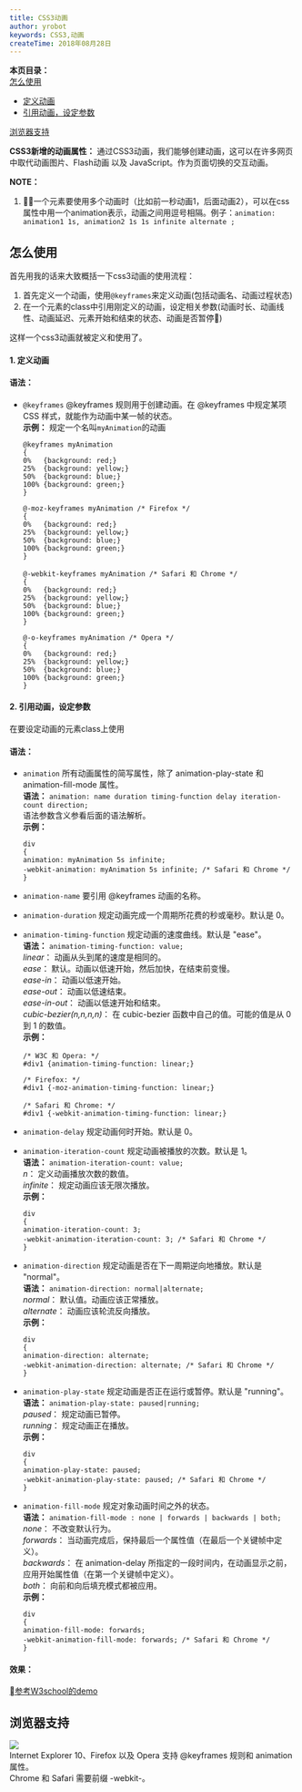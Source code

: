 ```yaml
---
title: CSS3动画
author: yrobot
keywords: CSS3,动画
createTime: 2018年08月28日
---
```


__本页目录：__   
[怎么使用](#id1)  
- [定义动画](#id11)
- [引用动画，设定参数](#id12)  

[浏览器支持](#id3)  

__CSS3新增的动画属性：__  通过CSS3动画，我们能够创建动画，这可以在许多网页中取代动画图片、Flash动画 以及 JavaScript。作为页面切换的交互动画。

__NOTE：__  
1. 一个元素要使用多个动画时（比如前一秒动画1，后面动画2），可以在css属性中用一个animation表示，动画之间用逗号相隔。例子：`animation: animation1 1s, animation2 1s 1s infinite alternate ;`

<a id='id1'></a>

## 怎么使用
首先用我的话来大致概括一下css3动画的使用流程：
1. 首先定义一个动画，使用`@keyframes`来定义动画(包括动画名、动画过程状态)
2. 在一个元素的class中引用刚定义的动画，设定相关参数(动画时长、动画线性、动画延迟、元素开始和结束的状态、动画是否暂停)    

这样一个css3动画就被定义和使用了。

<a href="" id="id11"></a>

#### 1. 定义动画  
#### __语法：__   
- `@keyframes`  @keyframes 规则用于创建动画。在 @keyframes 中规定某项 CSS 样式，就能作为动画中某一帧的状态。   
    __示例：__ 规定一个名叫``myAnimation``的动画   
    ```
    @keyframes myAnimation
    {
    0%   {background: red;}
    25%  {background: yellow;}
    50%  {background: blue;}
    100% {background: green;}
    }

    @-moz-keyframes myAnimation /* Firefox */
    {
    0%   {background: red;}
    25%  {background: yellow;}
    50%  {background: blue;}
    100% {background: green;}
    }

    @-webkit-keyframes myAnimation /* Safari 和 Chrome */
    {
    0%   {background: red;}
    25%  {background: yellow;}
    50%  {background: blue;}
    100% {background: green;}
    }

    @-o-keyframes myAnimation /* Opera */
    {
    0%   {background: red;}
    25%  {background: yellow;}
    50%  {background: blue;}
    100% {background: green;}
    }
    ```  

<a href="" id="id12"></a>

#### 2. 引用动画，设定参数  
在要设定动画的元素class上使用  
#### __语法：__   
- `animation`	所有动画属性的简写属性，除了 animation-play-state 和 animation-fill-mode 属性。  
    __语法：__ `animation: name duration timing-function delay iteration-count direction;`   
    语法参数含义参看后面的语法解析。   
    __示例：__ 
    ```
    div
    {
    animation: myAnimation 5s infinite;
    -webkit-animation: myAnimation 5s infinite; /* Safari 和 Chrome */
    }
    ```   
- `animation-name`	要引用 @keyframes 动画的名称。  
    
- `animation-duration`	规定动画完成一个周期所花费的秒或毫秒。默认是 0。
     
- `animation-timing-function`	规定动画的速度曲线。默认是 "ease"。  
    __语法：__ `animation-timing-function: value;`     
    _linear_：	动画从头到尾的速度是相同的。  
    _ease_：	默认。动画以低速开始，然后加快，在结束前变慢。  
    _ease-in_：	动画以低速开始。  
    _ease-out_：	动画以低速结束。  
    _ease-in-out_：	动画以低速开始和结束。  
    _cubic-bezier(n,n,n,n)_： 在 cubic-bezier 函数中自己的值。可能的值是从 0 到 1 的数值。   
    __示例：__   
    ```
    /* W3C 和 Opera: */
    #div1 {animation-timing-function: linear;}

    /* Firefox: */
    #div1 {-moz-animation-timing-function: linear;}

    /* Safari 和 Chrome: */
    #div1 {-webkit-animation-timing-function: linear;}
    ```
- `animation-delay`	规定动画何时开始。默认是 0。  
  
- `animation-iteration-count`	规定动画被播放的次数。默认是 1。    
    __语法：__ `animation-iteration-count: value;`       
    _n_：	 定义动画播放次数的数值。  
    _infinite_：	规定动画应该无限次播放。    
    __示例：__   
    ```
    div
    {
    animation-iteration-count: 3;
    -webkit-animation-iteration-count: 3; /* Safari 和 Chrome */
    }
    ```
- `animation-direction`	规定动画是否在下一周期逆向地播放。默认是 "normal"。  
    __语法：__ `animation-direction: normal|alternate;`       
    _normal_：	默认值。动画应该正常播放。  
    _alternate_：	动画应该轮流反向播放。      
    __示例：__   
    ```
    div
    {
    animation-direction: alternate;
    -webkit-animation-direction: alternate; /* Safari 和 Chrome */
    }
    ```
- `animation-play-state`	规定动画是否正在运行或暂停。默认是 "running"。  
   __语法：__ `animation-play-state: paused|running;`       
    _paused_： 规定动画已暂停。  
    _running_：	规定动画正在播放。       
    __示例：__   
    ```
    div
    {
    animation-play-state: paused;
    -webkit-animation-play-state: paused; /* Safari 和 Chrome */
    }
    ```
- `animation-fill-mode`	规定对象动画时间之外的状态。     
   __语法：__ `animation-fill-mode : none | forwards | backwards | both;`       
    _none_： 不改变默认行为。   
    _forwards_： 当动画完成后，保持最后一个属性值（在最后一个关键帧中定义）。  
    _backwards_： 在 animation-delay 所指定的一段时间内，在动画显示之前，应用开始属性值（在第一个关键帧中定义）。  
    _both_： 向前和向后填充模式都被应用。         
    __示例：__   
    ```
    div
    {
    animation-fill-mode: forwards;
    -webkit-animation-fill-mode: forwards; /* Safari 和 Chrome */
    }
    ``` 

#### __效果：__
[参考W3school的demo](http://www.w3school.com.cn/tiy/t.asp?f=css3_animation4)

<a href="" id="id3"></a>

## 浏览器支持
![](https://ws2.sinaimg.cn/large/0069RVTdgy1fupd51aiv4j30u209k76w.jpg)  
Internet Explorer 10、Firefox 以及 Opera 支持 @keyframes 规则和 animation 属性。  
Chrome 和 Safari 需要前缀 -webkit-。

